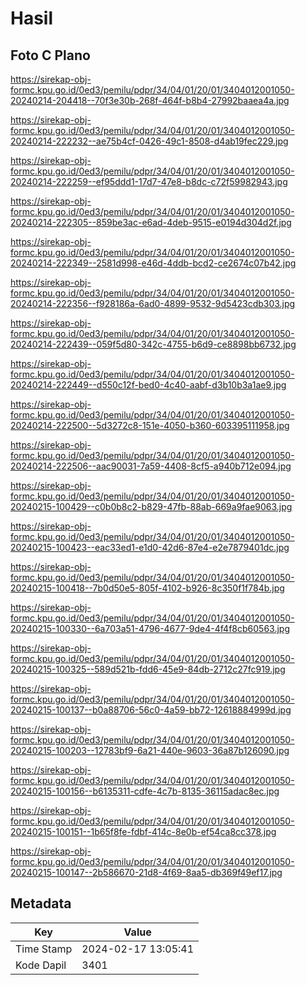 # Hasil

## Foto C Plano

https://sirekap-obj-formc.kpu.go.id/0ed3/pemilu/pdpr/34/04/01/20/01/3404012001050-20240214-204418--70f3e30b-268f-464f-b8b4-27992baaea4a.jpg

https://sirekap-obj-formc.kpu.go.id/0ed3/pemilu/pdpr/34/04/01/20/01/3404012001050-20240214-222232--ae75b4cf-0426-49c1-8508-d4ab19fec229.jpg

https://sirekap-obj-formc.kpu.go.id/0ed3/pemilu/pdpr/34/04/01/20/01/3404012001050-20240214-222259--ef95ddd1-17d7-47e8-b8dc-c72f59982943.jpg

https://sirekap-obj-formc.kpu.go.id/0ed3/pemilu/pdpr/34/04/01/20/01/3404012001050-20240214-222305--859be3ac-e6ad-4deb-9515-e0194d304d2f.jpg

https://sirekap-obj-formc.kpu.go.id/0ed3/pemilu/pdpr/34/04/01/20/01/3404012001050-20240214-222349--2581d998-e46d-4ddb-bcd2-ce2674c07b42.jpg

https://sirekap-obj-formc.kpu.go.id/0ed3/pemilu/pdpr/34/04/01/20/01/3404012001050-20240214-222356--f928186a-6ad0-4899-9532-9d5423cdb303.jpg

https://sirekap-obj-formc.kpu.go.id/0ed3/pemilu/pdpr/34/04/01/20/01/3404012001050-20240214-222439--059f5d80-342c-4755-b6d9-ce8898bb6732.jpg

https://sirekap-obj-formc.kpu.go.id/0ed3/pemilu/pdpr/34/04/01/20/01/3404012001050-20240214-222449--d550c12f-bed0-4c40-aabf-d3b10b3a1ae9.jpg

https://sirekap-obj-formc.kpu.go.id/0ed3/pemilu/pdpr/34/04/01/20/01/3404012001050-20240214-222500--5d3272c8-151e-4050-b360-603395111958.jpg

https://sirekap-obj-formc.kpu.go.id/0ed3/pemilu/pdpr/34/04/01/20/01/3404012001050-20240214-222506--aac90031-7a59-4408-8cf5-a940b712e094.jpg

https://sirekap-obj-formc.kpu.go.id/0ed3/pemilu/pdpr/34/04/01/20/01/3404012001050-20240215-100429--c0b0b8c2-b829-47fb-88ab-669a9fae9063.jpg

https://sirekap-obj-formc.kpu.go.id/0ed3/pemilu/pdpr/34/04/01/20/01/3404012001050-20240215-100423--eac33ed1-e1d0-42d6-87e4-e2e7879401dc.jpg

https://sirekap-obj-formc.kpu.go.id/0ed3/pemilu/pdpr/34/04/01/20/01/3404012001050-20240215-100418--7b0d50e5-805f-4102-b926-8c350f1f784b.jpg

https://sirekap-obj-formc.kpu.go.id/0ed3/pemilu/pdpr/34/04/01/20/01/3404012001050-20240215-100330--6a703a51-4796-4677-9de4-4f4f8cb60563.jpg

https://sirekap-obj-formc.kpu.go.id/0ed3/pemilu/pdpr/34/04/01/20/01/3404012001050-20240215-100325--589d521b-fdd6-45e9-84db-2712c27fc919.jpg

https://sirekap-obj-formc.kpu.go.id/0ed3/pemilu/pdpr/34/04/01/20/01/3404012001050-20240215-100137--b0a88706-56c0-4a59-bb72-12618884999d.jpg

https://sirekap-obj-formc.kpu.go.id/0ed3/pemilu/pdpr/34/04/01/20/01/3404012001050-20240215-100203--12783bf9-6a21-440e-9603-36a87b126090.jpg

https://sirekap-obj-formc.kpu.go.id/0ed3/pemilu/pdpr/34/04/01/20/01/3404012001050-20240215-100156--b6135311-cdfe-4c7b-8135-36115adac8ec.jpg

https://sirekap-obj-formc.kpu.go.id/0ed3/pemilu/pdpr/34/04/01/20/01/3404012001050-20240215-100151--1b65f8fe-fdbf-414c-8e0b-ef54ca8cc378.jpg

https://sirekap-obj-formc.kpu.go.id/0ed3/pemilu/pdpr/34/04/01/20/01/3404012001050-20240215-100147--2b586670-21d8-4f69-8aa5-db369f49ef17.jpg


## Metadata

| Key        | Value               |
| ---------- | ------------------- |
| Time Stamp | 2024-02-17 13:05:41 |
| Kode Dapil | 3401                |



